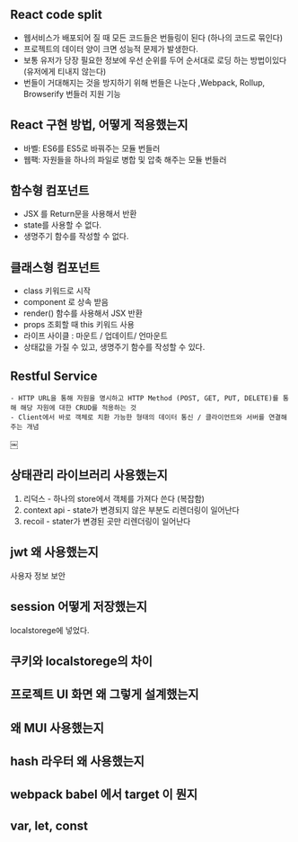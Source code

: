 ## React code split
- 웹서비스가 배포되어 질 때 모든 코드들은 번들링이 된다 (하나의 코드로 묶인다) 
- 프로젝트의 데이터 양이 크면 성능적 문제가 발생한다. 
- 보통 유저가 당장 필요한 정보에 우선 순위를 두어 순서대로 로딩 하는 방법이있다 (유저에게 티내지 않는다)
- 번들이 거대해지는 것을 방지하기 위해 번들은 나눈다 ,Webpack, Rollup, Browserify 번들러 지원 기능

## React 구현 방법, 어떻게 적용했는지
 - 바벨: ES6를 ES5로 바꿔주는 모듈 번들러
 - 웹팩: 자원들을 하나의 파일로 병합 및 압축 해주는 모듈 번들러

## 함수형 컴포넌트
- JSX 를 Return문을 사용해서 반환
- state를 사용할 수 없다.
- 생명주기 함수를 작성할 수 없다.
  
## 클래스형 컴포넌트
- class 키워드로 시작
- component 로 상속 받음
- render() 함수를 사용해서 JSX 반환
- props 조회할 때 this 키워드 사용
- 라이프 사이클 : 마운트 / 업데이트/ 언마운트
- 상태값을 가질 수 있고, 생명주기 함수를 작성할 수 있다.

## Restful Service
	- HTTP URL을 통해 자원을 명시하고 HTTP Method (POST, GET, PUT, DELETE)를 통해 해당 자원에 대한 CRUD를 적용하는 것
	- Client에서 바로 객체로 치환 가능한 형태의 데이터 통신 / 클라이언트와 서버를 연결해주는 개념
￼
## 상태관리 라이브러리 사용했는지
 1) 리덕스 - 하나의 store에서 객체를 가져다 쓴다 (복잡함)
 2) context api - state가 변경되지 않은 부분도 리렌더링이 일어난다
 3) recoil - stater가 변경된 곳만 리렌더링이 일어난다
 
## jwt 왜 사용했는지
사용자 정보 보안

## session 어떻게 저장했는지 
localstorege에 넣었다.

## 쿠키와 localstorege의 차이

## 프로젝트 UI 화면 왜 그렇게 설계했는지

## 왜 MUI 사용했는지

## hash 라우터 왜 사용했는지

## webpack babel 에서 target 이 뭔지 

## var, let, const
